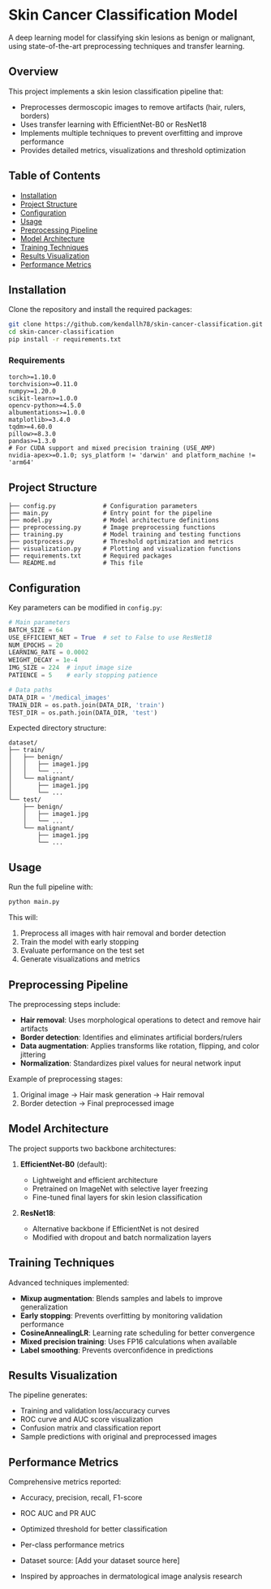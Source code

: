 # Skin Cancer Classification Model

A deep learning model for classifying skin lesions as benign or malignant, using state-of-the-art preprocessing techniques and transfer learning.

## Overview

This project implements a skin lesion classification pipeline that:
- Preprocesses dermoscopic images to remove artifacts (hair, rulers, borders)
- Uses transfer learning with EfficientNet-B0 or ResNet18
- Implements multiple techniques to prevent overfitting and improve performance
- Provides detailed metrics, visualizations and threshold optimization

## Table of Contents

- [Installation](#installation)
- [Project Structure](#project-structure)
- [Configuration](#configuration)
- [Usage](#usage)
- [Preprocessing Pipeline](#preprocessing-pipeline)
- [Model Architecture](#model-architecture)
- [Training Techniques](#training-techniques)
- [Results Visualization](#results-visualization)
- [Performance Metrics](#performance-metrics)

## Installation

Clone the repository and install the required packages:

```bash
git clone https://github.com/kendallh78/skin-cancer-classification.git
cd skin-cancer-classification
pip install -r requirements.txt
```

### Requirements

```
torch>=1.10.0
torchvision>=0.11.0
numpy>=1.20.0
scikit-learn>=1.0.0
opencv-python>=4.5.0
albumentations>=1.0.0
matplotlib>=3.4.0
tqdm>=4.60.0
pillow>=8.3.0
pandas>=1.3.0
# For CUDA support and mixed precision training (USE_AMP)
nvidia-apex>=0.1.0; sys_platform != 'darwin' and platform_machine != 'arm64'
```

## Project Structure

```
├── config.py             # Configuration parameters
├── main.py               # Entry point for the pipeline
├── model.py              # Model architecture definitions
├── preprocessing.py      # Image preprocessing functions
├── training.py           # Model training and testing functions
├── postprocess.py        # Threshold optimization and metrics 
├── visualization.py      # Plotting and visualization functions
├── requirements.txt      # Required packages
└── README.md             # This file
```

## Configuration

Key parameters can be modified in `config.py`:

```python
# Main parameters
BATCH_SIZE = 64
USE_EFFICIENT_NET = True  # set to False to use ResNet18
NUM_EPOCHS = 20 
LEARNING_RATE = 0.0002
WEIGHT_DECAY = 1e-4
IMG_SIZE = 224  # input image size
PATIENCE = 5    # early stopping patience

# Data paths
DATA_DIR = '/medical_images'  
TRAIN_DIR = os.path.join(DATA_DIR, 'train')
TEST_DIR = os.path.join(DATA_DIR, 'test')
```

Expected directory structure:
```
dataset/
├── train/
│   ├── benign/
│   │   ├── image1.jpg
│   │   └── ...
│   └── malignant/
│       ├── image1.jpg
│       └── ...
└── test/
    ├── benign/
    │   ├── image1.jpg
    │   └── ...
    └── malignant/
        ├── image1.jpg
        └── ...
```

## Usage

Run the full pipeline with:

```bash
python main.py
```

This will:
1. Preprocess all images with hair removal and border detection
2. Train the model with early stopping
3. Evaluate performance on the test set
4. Generate visualizations and metrics

## Preprocessing Pipeline

The preprocessing steps include:
- **Hair removal**: Uses morphological operations to detect and remove hair artifacts
- **Border detection**: Identifies and eliminates artificial borders/rulers
- **Data augmentation**: Applies transforms like rotation, flipping, and color jittering
- **Normalization**: Standardizes pixel values for neural network input

Example of preprocessing stages:
1. Original image → Hair mask generation → Hair removal
2. Border detection → Final preprocessed image

## Model Architecture

The project supports two backbone architectures:

1. **EfficientNet-B0** (default):
   - Lightweight and efficient architecture
   - Pretrained on ImageNet with selective layer freezing
   - Fine-tuned final layers for skin lesion classification

2. **ResNet18**:
   - Alternative backbone if EfficientNet is not desired
   - Modified with dropout and batch normalization layers

## Training Techniques

Advanced techniques implemented:
- **Mixup augmentation**: Blends samples and labels to improve generalization
- **Early stopping**: Prevents overfitting by monitoring validation performance
- **CosineAnnealingLR**: Learning rate scheduling for better convergence
- **Mixed precision training**: Uses FP16 calculations when available
- **Label smoothing**: Prevents overconfidence in predictions

## Results Visualization

The pipeline generates:
- Training and validation loss/accuracy curves
- ROC curve and AUC score visualization
- Confusion matrix and classification report
- Sample predictions with original and preprocessed images

## Performance Metrics

Comprehensive metrics reported:
- Accuracy, precision, recall, F1-score
- ROC AUC and PR AUC
- Optimized threshold for better classification
- Per-class performance metrics


- Dataset source: [Add your dataset source here]
- Inspired by approaches in dermatological image analysis research
